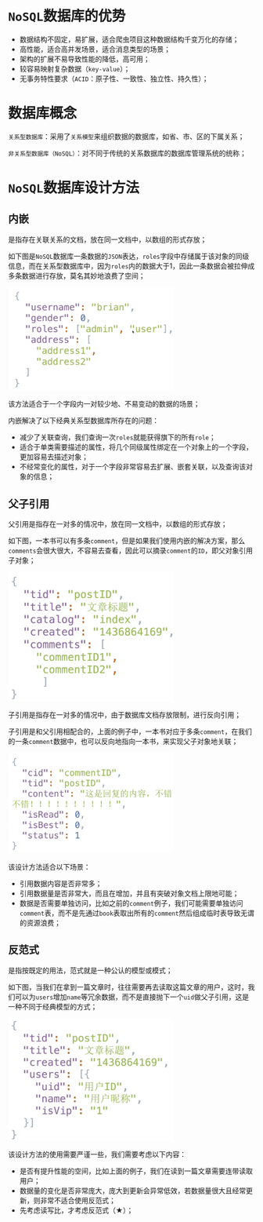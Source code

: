 # `NoSQL`数据库的优势

+ 数据结构不固定，易扩展，适合爬虫项目这种数据结构千变万化的存储；
+ 高性能，适合高并发场景，适合消息类型的场景；
+ 架构的扩展不易导致性能的降低，高可用；
+ 较容易映射复杂数据（`key-value`）；
+ 无事务特性要求（`ACID`：原子性、一致性、独立性、持久性）；

# 数据库概念

`关系型数据库`：采用了`关系模型`来组织数据的数据库，如省、市、区的下属关系；

`非关系型数据库（NoSQL）`：对不同于传统的关系数据库的数据库管理系统的统称；

# `NoSQL`数据库设计方法

## 内嵌

是指存在关联关系的文档，放在同一文档中，以数组的形式存放；

如下图是`NoSQL`数据库一条数据的`JSON`表达，`roles`字段中存储属于该对象的同级信息，而在关系型数据库中，因为`roles`内的数据大于1，因此一条数据会被拉伸成多条数据进行存放，莫名其妙地浪费了空间；

<img src="数据库基础.assets/image-20200426005839142.png" alt="image-20200426005839142" style="zoom: 33%;" />

该方法适合于一个字段内一对较少地、不易变动的数据的场景；

内嵌解决了以下经典关系型数据库所存在的问题：

+ 减少了关联查询，我们查询一次`roles`就能获得旗下的所有`role`；
+ 适合于单类需要描述的属性，将几个同级属性绑定在一个对象上的一个字段，更加容易去描述对象；
+ 不经常变化的属性，对于一个字段非常容易去扩展、嵌套关联，以及查询该对象的信息；

## 父子引用

父引用是指存在一对多的情况中，放在同一文档中，以数组的形式存放；

如下图，一本书可以有多条`comment`，但是如果我们使用内嵌的解决方案，那么`comments`会很大很大，不容易去查看，因此可以摘录`comment`的`ID`，即父对象引用子对象；

<img src="数据库基础.assets/image-20200426011322003.png" alt="image-20200426011322003" style="zoom:33%;" />

子引用是指存在一对多的情况中，由于数据库文档存放限制，进行反向引用；

子引用是和父引用相配合的，上面的例子中，一本书对应于多条`comment`，在我们的一条`comment`数据中，也可以反向地指向一本书，来实现父子对象地关联；

<img src="Untitled.assets/image-20200426011854314.png" alt="image-20200426011854314" style="zoom:33%;" />

该设计方法适合以下场景：

+ 引用数据内容是否非常多；
+ 引用数据量是否非常大，而且在增加，并且有突破对象文档上限地可能；
+ 数据是否需要单独访问，比如之前的`comment`例子，我们可能需要单独访问`comment`表，而不是先通过`book`表取出所有的`comment`然后组成临时表导致无谓的资源浪费；

## 反范式

是指按既定的用法，范式就是一种公认的模型或模式；

如下图，当我们在拿到一篇文章时，往往需要再去读取这篇文章的用户，这时，我们可以为`users`增加`name`等冗余数据，而不是直接抛下一个`uid`做父子引用，这是一种不同于经典模型的方式；

<img src="Untitled.assets/image-20200426012854635.png" alt="image-20200426012854635" style="zoom:33%;" />

该设计方法的使用需要严谨一些，我们需要考虑以下内容：

+ 是否有提升性能的空间，比如上面的例子，我们在读到一篇文章需要连带读取用户；
+ 数据量的变化是否非常庞大，庞大到更新会异常低效，若数据量很大且经常更新，则非常不适合使用反范式；
+ 先考虑读写比，才考虑反范式（★）；

